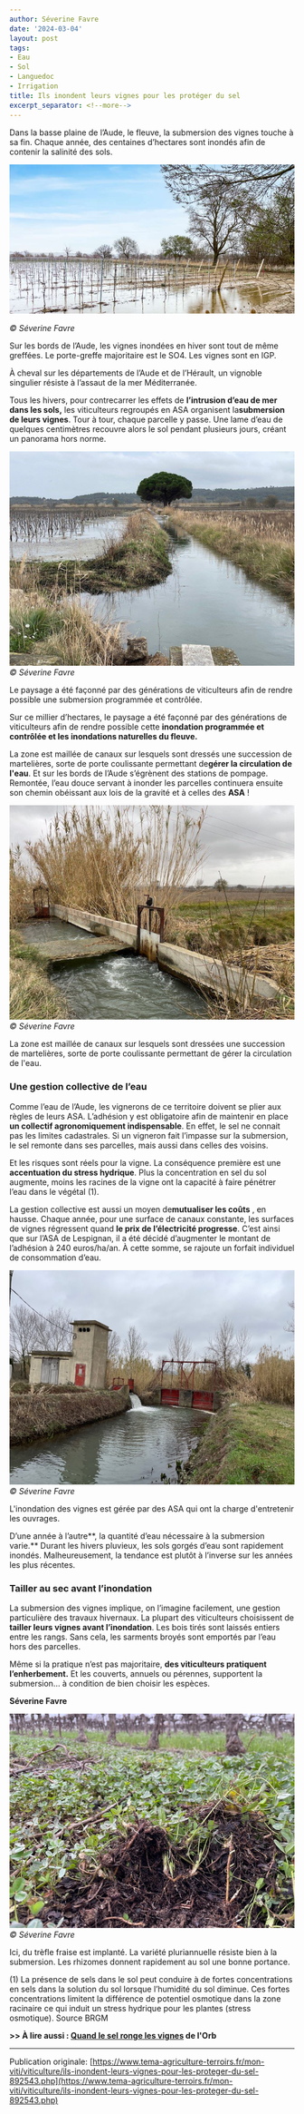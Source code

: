 ```yaml
---
author: Séverine Favre
date: '2024-03-04'
layout: post
tags:
- Eau
- Sol
- Languedoc
- Irrigation
title: Ils inondent leurs vignes pour les protéger du sel
excerpt_separator: <!--more-->
---
```


Dans la basse plaine de l’Aude, le fleuve, la submersion des vignes touche à sa fin. Chaque année, des centaines d’hectares sont inondés afin de contenir la salinité des sols.

![](/assets/906174ce2cdb6a318c7c799269d069c5.jpg)
<!--more-->
_© Séverine Favre_


Sur les bords de l’Aude, les vignes inondées en hiver sont tout de même greffées. Le porte-greffe majoritaire est le SO4. Les vignes sont en IGP.




À cheval sur les départements de l’Aude et de l’Hérault, un vignoble singulier résiste à l’assaut de la mer Méditerranée.

Tous les hivers, pour contrecarrer les effets de **l’intrusion d’eau de mer dans les sols,** les viticulteurs regroupés en ASA organisent la**submersion de leurs vignes**. Tour à tour, chaque parcelle y passe. Une lame d’eau de quelques centimètres recouvre alors le sol pendant plusieurs jours, créant un panorama hors norme.

![](/assets/61ca7ad976335599400abf52ddd8846f.jpg)
_© Séverine Favre_

Le paysage a été façonné par des générations de viticulteurs afin de rendre possible une submersion programmée et contrôlée.


Sur ce millier d’hectares, le paysage a été façonné par des générations de viticulteurs afin de rendre possible cette **inondation programmée et contrôlée et les inondations naturelles du fleuve.**

La zone est maillée de canaux sur lesquels sont dressés une succession de martelières, sorte de porte coulissante permettant de**gérer la circulation de l'eau**. Et sur les bords de l’Aude s’égrènent des stations de pompage. Remontée, l’eau douce servant à inonder les parcelles continuera ensuite son chemin obéissant aux lois de la gravité et à celles des **ASA** !

![](/assets/0c5f4801e926dccf713db9c6f0e6ebd0.jpg)
_© Séverine Favre_

La zone est maillée de canaux sur lesquels sont dressées une succession de martelières, sorte de porte coulissante permettant de gérer la circulation de l'eau.


### Une gestion collective de l’eau

Comme l’eau de l’Aude, les vignerons de ce territoire doivent se plier aux règles de leurs ASA. L’adhésion y est obligatoire afin de maintenir en place **un collectif agronomiquement indispensable**. En effet, le sel ne connait pas les limites cadastrales. Si un vigneron fait l’impasse sur la submersion, le sel remonte dans ses parcelles, mais aussi dans celles des voisins.

Et les risques sont réels pour la vigne. La conséquence première est une **accentuation du stress hydrique**. Plus la concentration en sel du sol augmente, moins les racines de la vigne ont la capacité à faire pénétrer l’eau dans le végétal (1).

La gestion collective est aussi un moyen de**mutualiser les coûts** , en hausse. Chaque année, pour une surface de canaux constante, les surfaces de vignes régressent quand **le prix de l’électricité progresse**. C’est ainsi que sur l’ASA de Lespignan, il a été décidé d’augmenter le montant de l’adhésion à 240 euros/ha/an. À cette somme, se rajoute un forfait individuel de consommation d’eau.

![](/assets/055b20253535324e6a08dcdf3d7dfd58.jpg)
_© Séverine Favre_

L'inondation des vignes est gérée par des ASA qui ont la charge d'entretenir les ouvrages.

D’une année à l’autre**, la quantité d’eau nécessaire à la submersion varie.** Durant les hivers pluvieux, les sols gorgés d’eau sont rapidement inondés. Malheureusement, la tendance est plutôt à l’inverse sur les années les plus récentes.

### Tailler au sec avant l’inondation

La submersion des vignes implique, on l’imagine facilement, une gestion particulière des travaux hivernaux. La plupart des viticulteurs choisissent de **tailler leurs vignes avant l’inondation**. Les bois tirés sont laissés entiers entre les rangs. Sans cela, les sarments broyés sont emportés par l’eau hors des parcelles.

Même si la pratique n’est pas majoritaire, **des viticulteurs pratiquent l’enherbement.** Et les couverts, annuels ou pérennes, supportent la submersion… à condition de bien choisir les espèces.

**Séverine Favre**

![](/assets/ffd5b4cd0e23bfb6511063e719f179af.jpg)
_© Séverine Favre_

Ici, du trèfle fraise est implanté. La variété pluriannuelle résiste bien à la submersion. Les rhizomes donnent rapidement au sol une bonne portance.


(1) La présence de sels dans le sol peut conduire à de fortes concentrations en sels dans la solution du sol lorsque l’humidité du sol diminue. Ces fortes concentrations limitent la différence de potentiel osmotique dans la zone racinaire ce qui induit un stress hydrique pour les plantes (stress osmotique). Source BRGM

**>> À lire aussi : [Quand le sel ronge les vignes](https://www.tema-agriculture-terroirs.fr/mon-viti/viticulture/quand-le-sel-ronge-les-vignes-853734.php) de l'Orb**

---

Publication originale: [https://www.tema-agriculture-terroirs.fr/mon-viti/viticulture/ils-inondent-leurs-vignes-pour-les-proteger-du-sel-892543.php](https://www.tema-agriculture-terroirs.fr/mon-viti/viticulture/ils-inondent-leurs-vignes-pour-les-proteger-du-sel-892543.php)
